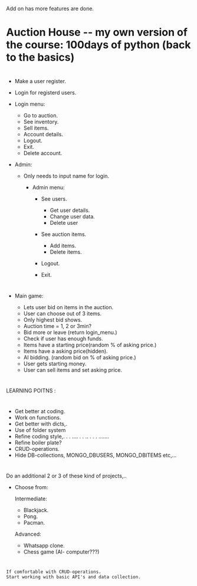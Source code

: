 Add on has more features are done.

#

# Auction House -- my own version of the course: 100days of python (back to the basics)

#

- Make a user register.
- Login for registerd users.
- Login menu:

  - Go to auction.
  - See inventory.
  - Sell items.
  - Account details.
  - Logout.
  - Exit.
  - Delete account.

- Admin:

  - Only needs to input name for login.

    - Admin menu:

      - See users.

        - Get user details.
        - Change user data.
        - Delete user

      - See auction items.
        - Add items.
        - Delete items.
      - Logout.
      - Exit.

#

- Main game:

  - Lets user bid on items in the auction.
  - User can choose out of 3 items.
  - Only highest bid shows.
  - Auction time = 1, 2 or 3min?
  - Bid more or leave (return login_menu.)
  - Check if user has enough funds.
  - Items have a starting price(random % of asking price.)
  - Items have a asking price(hidden).
  - AI bidding. (random bid on % of asking price.)
  - User gets starting money.
  - User can sell items and set asking price.

#

LEARNING POITNS :

#

- Get better at coding.
- Work on functions.
- Get better with dicts,.
- Use of folder system
- Refine coding style,. . . .... . . .. . . . .......
- Refine boiler plate?
- CRUD-operations.
- Hide DB-collections, MONGO_DBUSERS, MONGO_DBITEMS etc,...

#

Do an additional 2 or 3 of these kind of projects,..

- Choose from:

  Intermediate:

  - Blackjack.
  - Pong.
  - Pacman.

  Advanced:

  - Whatsapp clone.
  - Chess game (AI- computer???)

#

    If comfortable with CRUD-operations.
    Start working with basic API's and data collection.
